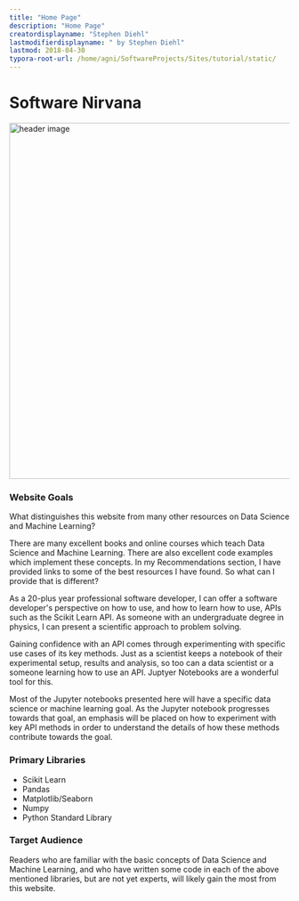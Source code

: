```yaml
---
title: "Home Page"
description: "Home Page"
creatordisplayname: "Stephen Diehl"
lastmodifierdisplayname: " by Stephen Diehl"
lastmod: 2018-04-30
typora-root-url: /home/agni/SoftwareProjects/Sites/tutorial/static/
---
```


# Software Nirvana
<img src='/images/Depositphotos_22142055_m-2015-690px.jpg' width='640' alt='header image'>

### Website Goals

What distinguishes this website from many other resources on Data Science and Machine Learning?

There are many excellent books and online courses which teach Data Science and Machine Learning.  There are also excellent code examples which implement these concepts. In my Recommendations section, I have provided links to some of the best resources I have found. So what can I provide that is different?

As a 20-plus year professional software developer, I can offer a software developer's perspective on how to use, and how to learn how to use, APIs such as the Scikit Learn API.  As someone with an undergraduate degree in physics, I can present a scientific approach to problem solving.

Gaining confidence with an API comes through experimenting with specific use cases of its key methods.  Just as a scientist keeps a notebook of their experimental setup, results and analysis, so too can a data scientist or a someone learning how to use an API.  Juptyer Notebooks are a wonderful tool for this.

Most of the Jupyter notebooks presented here will have a specific data science or machine learning goal.  As the Jupyter notebook progresses towards that goal, an emphasis will be placed on how to experiment with key API methods in order to understand the details of how these methods contribute towards the goal.

### Primary Libraries  
- Scikit Learn
- Pandas
- Matplotlib/Seaborn
- Numpy
- Python Standard Library

### Target Audience

Readers who are familiar with the basic concepts of Data Science and Machine Learning, and who have written some code in each of the above mentioned libraries, but are not yet experts, will likely gain the most from this website.